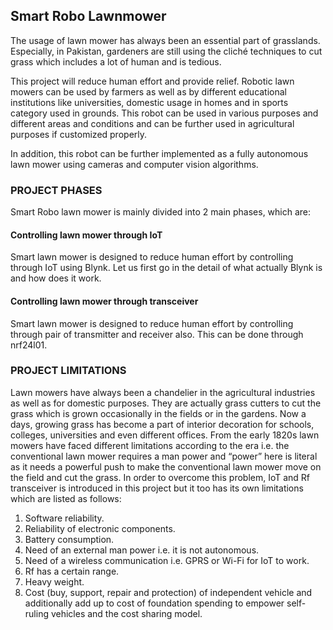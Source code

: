 ## Smart Robo Lawnmower

The usage of lawn mower has always been an essential part of grasslands. Especially, in Pakistan, gardeners are still using the cliché techniques to cut grass which includes a lot of human and is 
tedious.  

This project will reduce human effort and provide relief. Robotic lawn mowers can be used by farmers as well as by different educational institutions like universities, domestic usage in homes and in sports category used in grounds. This robot can be used in various purposes and different areas and conditions and can be further used in agricultural purposes if customized properly.  
 
In addition, this robot can be further implemented as a fully autonomous lawn mower using cameras and computer vision algorithms. 


### PROJECT PHASES
Smart Robo lawn mower is mainly divided into 2 main phases, which are: 

#### Controlling lawn mower through IoT 
Smart lawn mower is designed to reduce human effort by controlling through IoT using Blynk. Let us first go in the detail of what actually Blynk is and how does it work.

#### Controlling lawn mower through transceiver
Smart lawn mower is designed to reduce human effort by controlling through pair of transmitter and receiver also. This can be done through nrf24l01.


### PROJECT LIMITATIONS
Lawn mowers have always been a chandelier in the agricultural industries as well as for domestic purposes. They are actually grass cutters to cut the grass which is grown occasionally in the fields or in the gardens. Now a days, growing grass has become a part of interior decoration for schools, colleges, universities and even different offices. From the early 1820s lawn mowers have faced different limitations according to the era i.e. the conventional lawn mower requires a man power and “power” here is literal as it needs a powerful push to make the conventional lawn mower move on the field and cut the grass.  In order to overcome this problem, IoT and Rf transceiver is introduced in this project but it too has its own limitations which are listed as follows: 
1. Software reliability. 
2. Reliability of electronic components. 
3. Battery consumption. 
4. Need of an external man power i.e. it is not autonomous. 
5. Need of a wireless communication i.e. GPRS or Wi-Fi for IoT to work.  
6. Rf has a certain range. 
7. Heavy weight. 
8. Cost (buy, support, repair and protection) of independent vehicle and additionally add up to cost of foundation spending to empower self-ruling vehicles and the cost sharing  model.
